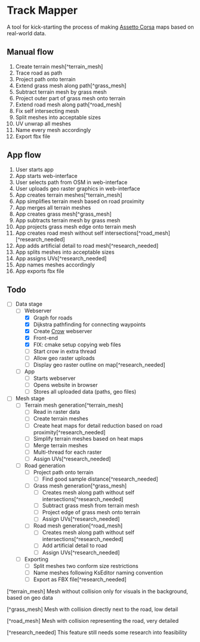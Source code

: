 # Track Mapper
A tool for kick-starting the process of making [Assetto Corsa](https://assettocorsa.gg/assetto-corsa/) 
maps based on real-world data.

## Manual flow
1. Create terrain mesh[^terrain_mesh]
2. Trace road as path
3. Project path onto terrain
4. Extend grass mesh along path[^grass_mesh]
5. Subtract terrain mesh by grass mesh
6. Project outer part of grass mesh onto terrain
7. Extend road mesh along path[^road_mesh]
8. Fix self intersecting mesh
9. Split meshes into acceptable sizes
10. UV unwrap all meshes
11. Name every mesh accordingly 
12. Export fbx file

## App flow
1. User starts app
2. App starts web-interface
3. User selects path from OSM in web-interface
4. User uploads geo raster graphics in web-interface
5. App creates terrain meshes[^terrain_mesh]
6. App simplifies terrain mesh based on road proximity
7. App merges all terrain meshes
8. App creates grass mesh[^grass_mesh]
9. App subtracts terrain mesh by grass mesh
10. App projects grass mesh edge onto terrain mesh
11. App creates road mesh without self intersections[^road_mesh][^research_needed]
12. App adds artificial detail to road mesh[^research_needed]
13. App splits meshes into acceptable sizes
14. App assigns UVs[^research_needed]
15. App names meshes accordingly
16. App exports fbx file

## Todo
- [ ] Data stage
  - [ ] Webserver
    - [x] Graph for roads
    - [x] Dijkstra pathfinding for connecting waypoints
    - [x] Create [Crow](https://crowcpp.org/master/) webserver
    - [x] Front-end
    - [x] FIX: cmake setup copying web files
    - [ ] Start crow in extra thread
    - [ ] Allow geo raster uploads
    - [ ] Display geo raster outline on map[^research_needed]
  - [ ] App
    - [ ] Starts webserver
    - [ ] Opens website in browser
    - [ ] Stores all uploaded data (paths, geo files)
- [ ] Mesh stage
  - [ ] Terrain mesh generation[^terrain_mesh]
    - [ ] Read in raster data
    - [ ] Create terrain meshes
    - [ ] Create heat maps for detail reduction based on road proximity[^research_needed]
    - [ ] Simplify terrain meshes based on heat maps
    - [ ] Merge terrain meshes
    - [ ] Multi-thread for each raster
    - [ ] Assign UVs[^research_needed]
  - [ ] Road generation
    - [ ] Project path onto terrain
      - [ ] Find good sample distance[^research_needed]
    - [ ] Grass mesh generation[^grass_mesh]
      - [ ] Creates mesh along path without self intersections[^research_needed]
      - [ ] Subtract grass mesh from terrain mesh
      - [ ] Project edge of grass mesh onto terrain
      - [ ] Assign UVs[^research_needed]
    - [ ] Road mesh generation[^road_mesh]
      - [ ] Creates mesh along path without self intersections[^research_needed]
      - [ ] Add artificial detail to road
      - [ ] Assign UVs[^research_needed]
  - [ ] Exporting
    - [ ] Split meshes two conform size restrictions
    - [ ] Name meshes following KsEditor naming convention
    - [ ] Export as FBX file[^research_needed]

[^terrain_mesh] Mesh without collision only for visuals in the background, based on geo data

[^grass_mesh] Mesh with collision directly next to the road, low detail

[^road_mesh] Mesh with collision representing the road, very detailed

[^research_needed] This feature still needs some research into feasibility